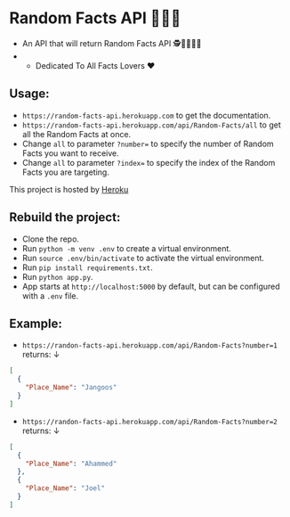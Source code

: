 #  Random Facts API 👋🧑👩

+ An API that will return Random Facts API 🕵️🕵️‍♀️👨‍🔬
+ + Dedicated To All Facts Lovers ❤️

## Usage:

+ `https://random-facts-api.herokuapp.com` to get the documentation.
+ `https://random-facts-api.herokuapp.com/api/Random-Facts/all` to get all the Random Facts at once.
+ Change `all` to parameter `?number=` to specify the number of Random Facts you want to receive.
+ Change `all` to parameter `?index=` to specify the index of the Random Facts you are targeting.

This project is hosted by [Heroku](https://www.heroku.com/)

## Rebuild the project:
+ Clone the repo.
+ Run `python -m venv .env` to create a virtual environment.
+ Run `source .env/bin/activate` to activate the virtual environment.
+ Run `pip install requirements.txt`.
+ Run `python app.py`.
+ App starts at `http://localhost:5000` by default, but can be configured with a `.env` file. 

## Example:

+ `https://randon-facts-api.herokuapp.com/api/Random-Facts?number=1` returns: ↓
```JSON
[
  {
    "Place_Name": "Jangoos"
  }
]
```

+ `https://randon-facts-api.herokuapp.com/api/Random-Facts?number=2` returns: ↓
```JSON
[
  {
    "Place_Name": "Ahammed"
  }, 
  {
    "Place_Name": "Joel"
  }
]
```
